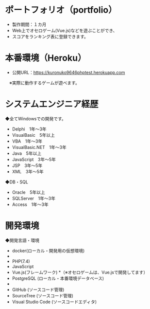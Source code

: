 # ポートフォリオ（portfolio）
* 製作期間：１カ月
* Web上でオセロゲーム(Vue.js)などを遊ぶことができ、
* スコアをランキング表に登録できます。

# 本番環境（Heroku）
* 公開URL：https://kuronuko9646phptest.herokuapp.com

　※実際に動作するゲームが遊べます。

# システムエンジニア経歴
◆全てWindowsでの開発です。
* Delphi　1年～3年
* VisualBasic　5年以上
* VBA　1年～3年
* VisualBasic.NET　1年～3年
* Java　5年以上
* JavaScript　3年～5年
* JSP　3年～5年
* XML　3年～5年

◆DB・SQL
* Oracle　5年以上
* SQLServer　1年～3年
* Access　1年～3年

# 開発環境
◆開発言語・環境
* docker(ローカル・開発用の仮想環境)
* 
* PHP(7.4)
* JavaScript
* Vue.js(フレームワーク)
*（※オセロゲームは、Vue.jsで開発してます）
* PostgreSQL (ローカル・本番環境データベース)
* 
* GitHub (ソースコード管理)
* SourceTree (ソースコード管理)
* Visual Studio Code (ソースコードエディタ)
